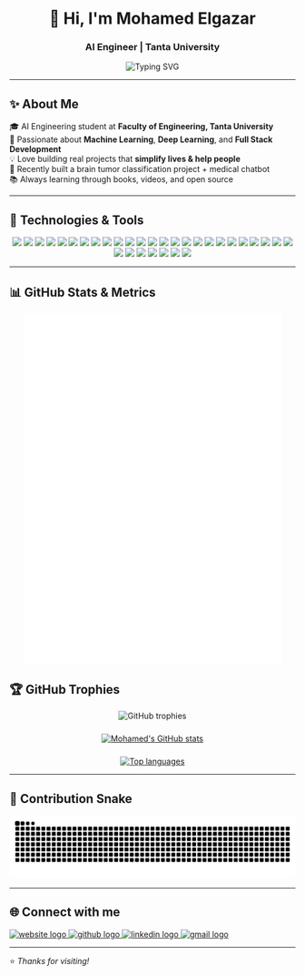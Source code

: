 <h1 align="center">👋 Hi, I'm Mohamed Elgazar</h1>
<h3 align="center">AI Engineer | Tanta University</h3>


<p align="center">
  <img src="https://readme-typing-svg.herokuapp.com?font=Fira+Code&size=22&pause=1000&center=true&vCenter=true&width=500&lines=AI+Engineer;Machine+Learning+%7C+Deep+Learning+%7C+NLP;Full Stack Development;Intelligent+solutions+for+real+impact;Open‑Source+Contributor;Always+Exploring+%26+Learning+%F0%9F%9A%80" alt="Typing SVG" />
</p>


---

## ✨ About Me
🎓 AI Engineering student at **Faculty of Engineering, Tanta University**  
🤖 Passionate about **Machine Learning**, **Deep Learning**, and **Full Stack Development**  
💡 Love building real projects that **simplify lives & help people**  
🧠 Recently built a brain tumor classification project + medical chatbot  
📚 Always learning through books, videos, and open source

---

## 🚀 Technologies & Tools
<p align="center">
  <img src="https://img.shields.io/badge/Python-3776AB?style=for-the-badge&logo=python&logoColor=white"/>
  <img src="https://img.shields.io/badge/PyTorch-EE4C2C?style=for-the-badge&logo=pytorch&logoColor=white"/>
  <img src="https://img.shields.io/badge/TensorFlow-FF6F00?style=for-the-badge&logo=tensorflow&logoColor=white"/>
  <img src="https://img.shields.io/badge/Scikit--learn-F7931E?style=for-the-badge&logo=scikitlearn&logoColor=white"/>
  <img src="https://img.shields.io/badge/Pandas-150458?style=for-the-badge&logo=pandas&logoColor=white"/>
  <img src="https://img.shields.io/badge/Numpy-013243?style=for-the-badge&logo=numpy&logoColor=white"/>
  <img src="https://img.shields.io/badge/Matplotlib-11557C?style=for-the-badge&logo=matplotlib&logoColor=white"/>
  <img src="https://img.shields.io/badge/Docker-2496ED?style=for-the-badge&logo=docker&logoColor=white"/>
  <img src="https://img.shields.io/badge/FastAPI-009688?style=for-the-badge&logo=fastapi&logoColor=white"/>
  <img src="https://img.shields.io/badge/Flask-000000?style=for-the-badge&logo=flask&logoColor=white"/>
  <img src="https://img.shields.io/badge/Git-F05032?style=for-the-badge&logo=git&logoColor=white"/>
  <img src="https://img.shields.io/badge/GitHub-181717?style=for-the-badge&logo=github&logoColor=white"/>
  <img src="https://img.shields.io/badge/SQL-4479A1?style=for-the-badge&logo=postgresql&logoColor=white"/>
  <img src="https://img.shields.io/badge/MongoDB-47A248?style=for-the-badge&logo=mongodb&logoColor=white"/>
  <img src="https://img.shields.io/badge/MySQL-4479A1?style=for-the-badge&logo=mysql&logoColor=white"/>
  <img src="https://img.shields.io/badge/React-20232A?style=for-the-badge&logo=react&logoColor=61DAFB"/>
  <img src="https://img.shields.io/badge/JavaScript-F7DF1E?style=for-the-badge&logo=javascript&logoColor=black"/>
  <img src="https://img.shields.io/badge/TypeScript-007ACC?style=for-the-badge&logo=typescript&logoColor=white"/>
  <img src="https://img.shields.io/badge/HTML-E34F26?style=for-the-badge&logo=html5&logoColor=white"/>
  <img src="https://img.shields.io/badge/CSS-1572B6?style=for-the-badge&logo=css3&logoColor=white"/>
  <img src="https://img.shields.io/badge/Tailwind-06B6D4?style=for-the-badge&logo=tailwindcss&logoColor=white"/>
  <img src="https://img.shields.io/badge/NodeJS-339933?style=for-the-badge&logo=nodedotjs&logoColor=white"/>
  <img src="https://img.shields.io/badge/Linux-FCC624?style=for-the-badge&logo=linux&logoColor=black"/>
  <img src="https://img.shields.io/badge/VSCode-007ACC?style=for-the-badge&logo=visualstudiocode&logoColor=white"/>
  <img src="https://img.shields.io/badge/AWS-232F3E?style=for-the-badge&logo=amazonaws&logoColor=white"/>
  <img src="https://img.shields.io/badge/Azure-0078D4?style=for-the-badge&logo=microsoftazure&logoColor=white"/>
  <img src="https://img.shields.io/badge/Figma-F24E1E?style=for-the-badge&logo=figma&logoColor=white"/>
  <img src="https://img.shields.io/badge/Canva-00C4CC?style=for-the-badge&logo=canva&logoColor=white"/>
  <img src="https://img.shields.io/badge/Streamlit-FF4B4B?style=for-the-badge&logo=streamlit&logoColor=white"/>
  <img src="https://img.shields.io/badge/Jupyter-F37626?style=for-the-badge&logo=jupyter&logoColor=white"/>
  <img src="https://img.shields.io/badge/Postman-FF6C37?style=for-the-badge&logo=postman&logoColor=white"/>
  <img src="https://img.shields.io/badge/OpenCV-5C3EE8?style=for-the-badge&logo=opencv&logoColor=white"/>
</p>

---

## 📊 GitHub Stats & Metrics
<div align="center">
  <img src="https://raw.githubusercontent.com/mo-elgazar74/mo-elgazar74/main/metrics.svg" alt="Metrics" width="90%"/>
</div>

## 🏆 GitHub Trophies

<p align="center">
  <img src="https://github-profile-trophy.vercel.app/?username=mo-elgazar74&theme=dracula&no-frame=true&margin-w=5" alt="GitHub trophies" />
</p>

###

<div align="center">
  <a href="https://github.com/mo-elgazar74">
    <img height="180em" src="https://github-readme-stats.vercel.app/api?username=mo-elgazar74&show_icons=true&include_all_commits=true&count_private=true&theme=dracula&hide_border=false" alt="Mohamed's GitHub stats" />
  </a>

  ###

  <a href="https://github.com/mo-elgazar74">
    <img height="180em" src="https://github-readme-stats.vercel.app/api/top-langs?username=mo-elgazar74&layout=compact&langs_count=5&theme=dracula&hide_border=false" alt="Top languages" />
  </a>
</div>

---

## 🐍 Contribution Snake
<picture>
  <source media="(prefers-color-scheme: dark)" srcset="https://raw.githubusercontent.com/mo-elgazar74/mo-elgazar74/output/snake-dark.svg" />
  <source media="(prefers-color-scheme: light)" srcset="https://raw.githubusercontent.com/mo-elgazar74/mo-elgazar74/output/snake.svg" />
  <img alt="GitHub Contribution Snake" src="https://raw.githubusercontent.com/mo-elgazar74/mo-elgazar74/output/snake.svg" />
</picture>

---

## 🌐 Connect with me
<p align="left">
  <a href="https://portfolio-website-mauve-rho-85.vercel.app/" target="_blank">
    <img src="https://img.shields.io/static/v1?message=Website&logo=google-chrome&label=&color=0b84fe&logoColor=white&labelColor=&style=for-the-badge" height="35" alt="website logo" />
  </a>
  <a href="https://github.com/mo-elgazar74" target="_blank">
    <img src="https://img.shields.io/static/v1?message=GitHub&logo=github&label=&color=181717&logoColor=white&labelColor=&style=for-the-badge" height="35" alt="github logo" />
  </a>
  <a href="https://www.linkedin.com/in/mohamed-elgazar-17b198264" target="_blank">
    <img src="https://img.shields.io/static/v1?message=LinkedIn&logo=linkedin&label=&color=0077B5&logoColor=white&labelColor=&style=for-the-badge" height="35" alt="linkedin logo" />
  </a>
  <a href="https://mail.google.com/mail/?view=cm&fs=1&to=mohamedelgazar498@gmail.com&su=Hello%20Mohamed!" target="_blank">
    <img src="https://img.shields.io/static/v1?message=Gmail&logo=gmail&label=&color=D14836&logoColor=white&labelColor=&style=for-the-badge" height="35" alt="gmail logo" />
  </a>
</p>

---

⭐ *Thanks for visiting!*

